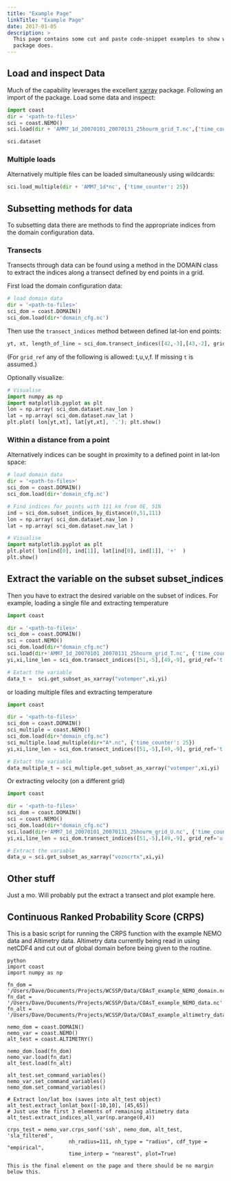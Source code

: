 ```yaml
---
title: "Example Page"
linkTitle: "Example Page"
date: 2017-01-05
description: >
  This page contains some cut and paste code-snippet examples to show what this
  package does.
---
```



## Load and inspect Data

Much of the capability leverages the excellent [xarray](http://xarray.pydata.org/en/stable/#) package. Following an import of the package. Load some data and inspect:

``` python
import coast
dir = '<path-to-files>'
sci = coast.NEMO()
sci.load(dir + 'AMM7_1d_20070101_20070131_25hourm_grid_T.nc',{'time_counter':10})

sci.dataset
```


### Multiple loads

Alternatively multiple files can be loaded simultaneously using wildcards:

``` python
sci.load_multiple(dir + 'AMM7_1d*nc', {'time_counter': 25})   
```


## Subsetting methods for data

To subsetting data there are methods to find the appropriate indices from the domain configuration data.

### Transects

Transects through data can be found using a method in the DOMAIN class to extract
the indices along a transect defined by end points in a grid.  

First load the domain configuration data:

``` python
# load domain data
dir = '<path-to-files>'
sci_dom = coast.DOMAIN()
sci_dom.load(dir+'domain_cfg.nc')
```
Then use the ``transect_indices`` method between defined lat-lon end points:
``` python
yt, xt, length_of_line = sci_dom.transect_indices([42,-3],[43,-2], grid_ref='t')
```
(For ``grid_ref`` any of the following is allowed: t,u,v,f. If missing ``t`` is assumed.)

Optionally visualize:
``` python
# Visualise
import numpy as np
import matplotlib.pyplot as plt
lon = np.array( sci_dom.dataset.nav_lon )
lat = np.array( sci_dom.dataset.nav_lat )
plt.plot( lon[yt,xt], lat[yt,xt], '.'); plt.show()
```

### Within a distance from a point

Alternatively indices can be sought in proximity to a defined point in lat-lon space:
``` python
# load domain data
dir = '<path-to-files>'
sci_dom = coast.DOMAIN()
sci_dom.load(dir+'domain_cfg.nc')

# Find indices for points with 111 km from 0E, 51N
ind = sci_dom.subset_indices_by_distance(0,51,111)
lon = np.array( sci_dom.dataset.nav_lon )
lat = np.array( sci_dom.dataset.nav_lat )

# Visualise
import matplotlib.pyplot as plt
plt.plot( lon[ind[0], ind[1]], lat[ind[0], ind[1]], '+'  )
plt.show()
```

## Extract the variable on the subset subset_indices

Then you have to extract the desired variable on the subset of indices. For example,
loading a single file and extracting temperature

``` python
import coast

dir = '<path-to-files>'
sci_dom = coast.DOMAIN()
sci = coast.NEMO()
sci_dom.load(dir+"domain_cfg.nc")
sci.load(dir+'AMM7_1d_20070101_20070131_25hourm_grid_T.nc', {'time_counter': 25})
yi,xi,line_len = sci_dom.transect_indices([51,-5],[49,-9], grid_ref='t')

# Extact the variable
data_t =  sci.get_subset_as_xarray("votemper",xi,yi)
```

or loading multiple files and extracting temperature

``` python
import coast

dir = '<path-to-files>'
sci_dom = coast.DOMAIN()
sci_multiple = coast.NEMO()
sci_dom.load(dir+"domain_cfg.nc")
sci_multiple.load_multiple(dir+"A*.nc", {'time_counter': 25})
yi,xi,line_len = sci_dom.transect_indices([51,-5],[49,-9], grid_ref='t')

# Extact the variable
data_multiple_t = sci_multiple.get_subset_as_xarray("votemper",xi,yi)
```

Or extracting velocity (on a different grid)
``` python
import coast

dir = '<path-to-files>'
sci_dom = coast.DOMAIN()
sci = coast.NEMO()
sci_dom.load(dir+"domain_cfg.nc")
sci.load(dir+'AMM7_1d_20070101_20070131_25hourm_grid_U.nc', {'time_counter': 25}) # load in a velocity dataset
yi,xi,line_len = sci_dom.transect_indices([51,-5],[49,-9], grid_ref='u') # Extract transect indices on u-pts

# Extract the variable
data_u = sci.get_subset_as_xarray("vozocrtx",xi,yi)
```

## Other stuff
Just a mo. Will probably put the extract a transect and plot example here.

## Continuous Ranked Probability Score (CRPS)
This is a basic script for running the CRPS function with the example NEMO data and Altimetry data. Altimetry data currently being read in using netCDF4 and cut out of global domain before being given to the routine.

```
python
import coast
import numpy as np

fn_dom = '/Users/Dave/Documents/Projects/WCSSP/Data/COAsT_example_NEMO_domain.nc'
fn_dat = '/Users/Dave/Documents/Projects/WCSSP/Data/COAsT_example_NEMO_data.nc'
fn_alt = '/Users/Dave/Documents/Projects/WCSSP/Data/COAsT_example_altimetry_data.nc'

nemo_dom = coast.DOMAIN()
nemo_var = coast.NEMO()
alt_test = coast.ALTIMETRY()

nemo_dom.load(fn_dom)
nemo_var.load(fn_dat)
alt_test.load(fn_alt)

alt_test.set_command_variables()
nemo_var.set_command_variables()
nemo_dom.set_command_variables()

# Extract lon/lat box (saves into alt_test object)
alt_test.extract_lonlat_box([-10,10], [45,65])
# Just use the first 3 elements of remaining altimetry data
alt_test.extract_indices_all_var(np.arange(0,4))

crps_test = nemo_var.crps_sonf('ssh', nemo_dom, alt_test, 'sla_filtered',
                    nh_radius=111, nh_type = "radius", cdf_type = "empirical",
                    time_interp = "nearest", plot=True)
```



```
This is the final element on the page and there should be no margin below this.
```
